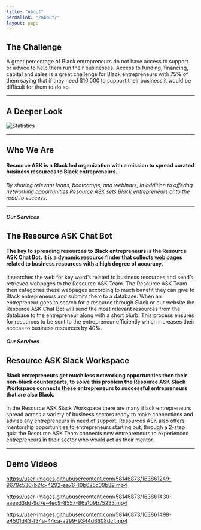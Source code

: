 ```yaml
---
title: "About"
permalink: "/about/"
layout: page
---
```


## The Challenge

A great percentage of Black entrepreneurs do not have access to support or advice to help them run their businesses. Access to funding, financing, capital and sales is a great challenge for Black entrepreneurs with 75% of them saying that if they need $10,000 to support their business it would be difficult for them to do so.

---

## A Deeper Look

![Statistics](https://user-images.githubusercontent.com/58146873/163860054-21087e5c-e5e5-4fc0-bb74-803fb130b299.png)

---

## Who We Are

#### Resource ASK is a Black led organization with a mission to spread curated business resources to Black entrepreneurs.
_By sharing relevant loans, bootcamps, and webinars, in addition to offering networking opportunities Resource ASK sets Black entrepreneurs onto the road to success._

---

##### Our Services
## The Resource ASK Chat Bot

#### The key to spreading resources to Black entrepreneurs is the Resource ASK Chat Bot. It is a dynamic resource finder that collects web pages related to business resources with a high degree of accuracy. 
It searches the web for key word’s related to business resources and send’s retrieved webpages to the Resource ASK Team. The Resource ASK Team then categories these webpages according to much benefit they can give to Black entrepreneurs and submits them to a database. When an entrepreneur goes to search for a resource through Slack or our website the Resource ASK Chat Bot will send the most relevant resources from the database to the entrepreneur along with a short blurb. This process ensures for resources to be sent to the entrepreneur efficiently which increases their access to business resources by 40%.

##### Our Services
## Resource ASK Slack Workspace

#### Black entrepreneurs get much less networking opportunities then their non-black counterparts, to solve this problem the Resource ASK Slack Workspace connects these entrepreneurs to successful entrepreneurs that are also Black. 
In the Resource ASK Slack Workspace there are many Black entrepreneurs spread across a variety of business sectors ready to make connections and advise any entrepreneurs in need of support. Resources ASK also offers mentorship opportunities to entrepreneurs starting out, through a 2-step quiz the Resource ASK Team connects new entrepreneurs to experienced entrepreneurs in their sector who would act as their mentor.

---

## Demo Videos

https://user-images.githubusercontent.com/58146873/163861249-9679c530-b2fc-4292-aa76-10b625c39b89.mp4

https://user-images.githubusercontent.com/58146873/163861430-aaeed3dd-9d7e-4ec9-8557-86a109b75233.mp4

https://user-images.githubusercontent.com/58146873/163861498-e4501d43-f34a-44ca-a299-9344d6608dcf.mp4
